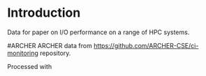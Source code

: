 # Introduction

Data for paper on I/O performance on a range of HPC systems.

#ARCHER
ARCHER data from https://github.com/ARCHER-CSE/ci-monitoring repository.

Processed with 
